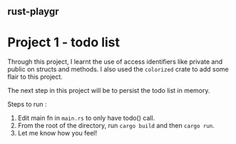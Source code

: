 ## rust-playgr

# Project 1 - todo list

Through this project, I learnt the use of access identifiers like private and public on structs and methods. I also used the `colorized` crate to add some flair to this project.

The next step in this project will be to persist the todo list in memory.

Steps to run : 
1. Edit main fn in `main.rs` to only have todo() call.
2. From the root of the directory, run `cargo build` and then `cargo run`.
3. Let me know how you feel!

